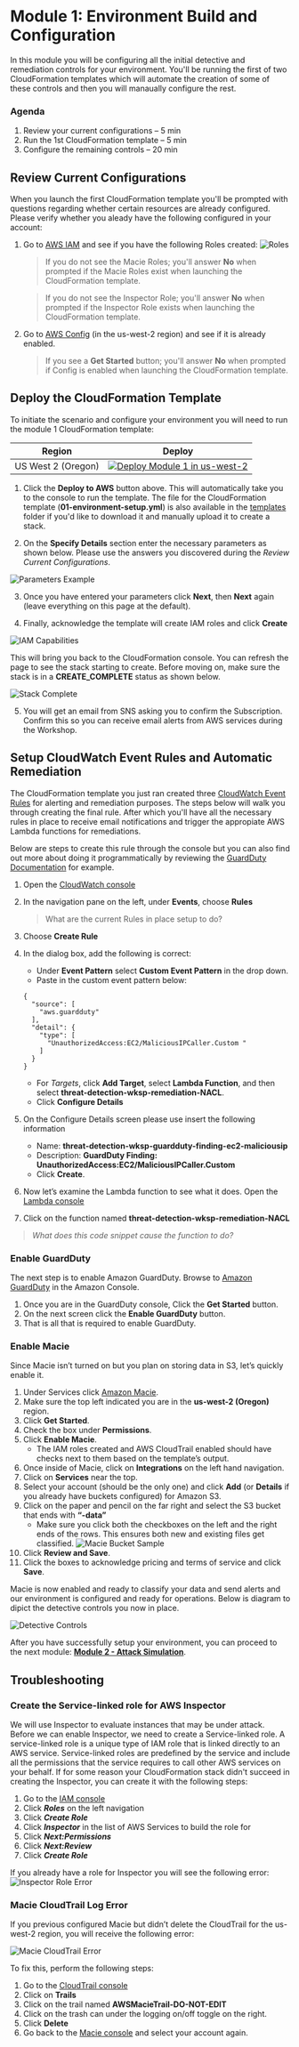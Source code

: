 # Module 1: Environment Build and Configuration

In this module you will be configuring all the initial detective and remediation controls for your environment.  You'll be running the first of two CloudFormation templates which will automate the creation of some of these controls and then you will manaually configure the rest.

### Agenda

1.	Review your current configurations – 5 min
2.	Run the 1st CloudFormation template – 5 min
3.	Configure the remaining controls – 20 min

## Review Current Configurations

When you launch the first CloudFormation template you'll be prompted with questions regarding whether certain resources are already configured.  Please verify whether you aleady have the following configured in your account:

1.	Go to [AWS IAM](https://console.aws.amazon.com/iam/home?region=us-west-2#/roles) and see if you have the following Roles created:
	![Roles](../images/01-current-roles.png)
  	
  	> If you do not see the Macie Roles; you'll answer **No** when prompted if the Macie Roles exist when launching the CloudFormation template.

  	> If you do not see the Inspector Role; you'll answer **No** when prompted if the Inspector Role exists when launching the CloudFormation template.

2.	Go to <a href="https://us-west-2.console.aws.amazon.com/config/home?region=us-west-2" target="_blank">AWS Config</a> (in the us-west-2 region) and see if it is already enabled.
  
  	> If you see a **Get Started** button; you'll answer **No** when prompted if Config is enabled when launching the CloudFormation template.

## Deploy the CloudFormation Template

To initiate the scenario and configure your environment you will need to run the module 1 CloudFormation template: 

Region| Deploy
------|-----
US West 2 (Oregon) | [![Deploy Module 1 in us-west-2](../images/deploy-to-aws.png)](https://console.aws.amazon.com/cloudformation/home?region=us-west-2#/stacks/new?stackName=ThreatDetectionWksp-Env-Setup&templateURL=https://s3-us-west-2.amazonaws.com/sa-security-specialist-workshops-us-west-2/01-environment-setup.yml)

1. Click the **Deploy to AWS** button above.  This will automatically take you to the console to run the template.  The file for the CloudFormation template (**01-environment-setup.yml**) is also available in the [templates](../templates/) folder if you'd like to download it and manually upload it to create a stack.

2. On the **Specify Details** section enter the necessary parameters as shown below.  Please use the answers you discovered during the *Review Current Configurations*.

![Parameters Example](../images/01-specify-details.png)

3. Once you have entered your parameters click **Next**, then **Next** again \(leave everything on this page at the default\).

4. Finally, acknowledge the template will create IAM roles and click **Create**

![IAM Capabilities](../images/iam-capabilities.png)

This will bring you back to the CloudFormation console. You can refresh the page to see the stack starting to create. Before moving on, make sure the stack is in a **CREATE_COMPLETE** status as shown below.

![Stack Complete](../images/01-stack-complete.png)

5.	You will get an email from SNS asking you to confirm the Subscription. Confirm this so you can receive email alerts from AWS services during the Workshop.

## Setup CloudWatch Event Rules and Automatic Remediation

The CloudFormation template you just ran created three [CloudWatch Event Rules](https://docs.aws.amazon.com/AmazonCloudWatch/latest/events/WhatIsCloudWatchEvents.html) for alerting and remediation purposes. The steps below will walk you through creating the final rule.  After which you'll have all the necessary rules in place to receive email notifications and trigger the appropiate AWS Lambda functions for remediations.

Below are steps to create this rule through the console but you can also find out more about doing it programmatically by reviewing the [GuardDuty Documentation](http://docs.aws.amazon.com/guardduty/latest/ug/guardduty_findings_cloudwatch.html) for example.

1.	Open the [CloudWatch console](https://us-west-2.console.aws.amazon.com/cloudwatch/home?region=us-west-2)
2.	In the navigation pane on the left, under **Events**, choose **Rules**

	> What are the current Rules in place setup to do?
3.	Choose **Create Rule**
4.	In the dialog box, add the following is correct: 
	* Under **Event Pattern** select **Custom Event Pattern** in the drop down.
	* Paste in the custom event pattern below:
	```
	{
	  "source": [
		"aws.guardduty"
	  ],
	  "detail": {
		"type": [
		  "UnauthorizedAccess:EC2/MaliciousIPCaller.Custom "
		]
	  }
	}
	```
	* For *Targets*, click **Add Target**, select **Lambda Function**, and then select **threat-detection-wksp-remediation-NACL**.
	* Click **Configure Details**
5.	On the Configure Details screen please use insert the following information
    * Name: **threat-detection-wksp-guardduty-finding-ec2-maliciousip**
    * Description: **GuardDuty Finding: UnauthorizedAccess:EC2/MaliciousIPCaller.Custom**
    * Click **Create**.
6.	Now let’s examine the Lambda function to see what it does.  Open the [Lambda console](https://us-west-2.console.aws.amazon.com/lambda/home?region=us-west-2)
7.	Click on the function named **threat\-detection\-wksp\-remediation\-NACL**

> *What does this code snippet cause the function to do?*

### Enable GuardDuty

The next step is to enable Amazon GuardDuty. Browse to [Amazon GuardDuty](https://us-west-2.console.aws.amazon.com/guardduty/home?region=us-west-2) in the Amazon Console.

1.	Once you are in the GuardDuty console, Click the **Get Started** button.
2.	On the next screen click the **Enable GuardDuty** button.
3.	That is all that is required to enable GuardDuty. 

### Enable Macie

Since Macie isn’t turned on but you plan on storing data in S3, let’s quickly enable it.

1.	Under Services click [Amazon Macie](https://us-west-2.redirection.macie.aws.amazon.com/).
2.	Make sure the top left indicated you are in the **us-west-2 (Oregon)** region.
3.	Click **Get Started**.
4.	Check the box under **Permissions**.
5.	Click **Enable Macie**.
	*	The IAM roles created and AWS CloudTrail enabled should have checks next to them based on the template’s output.
6.	Once inside of Macie, click on **Integrations** on the left hand navigation.
7.	Click on **Services** near the top.
8.	Select your account (should be the only one) and click **Add** (or **Details** if you already have buckets configured) for Amazon S3.
9.	Click on the paper and pencil on the far right and select the S3 bucket that ends with **“-data”**
	* Make sure you click both the checkboxes on the left and the right ends of the rows. This ensures both new and existing files get classified.
![Macie Bucket Sample](../images/01-macie-bucket-selection.png)
10.	Click **Review and Save**.
11.	Click the boxes to acknowledge pricing and terms of service and click **Save**.

Macie is now enabled and ready to classify your data and send alerts and our environment is configured and ready for operations.  Below is diagram to dipict the detective controls you now in place.

![Detective Controls](../images/01-diagram-module1.png)

After you have successfully setup your environment, you can proceed to the next module: **[Module 2 - Attack Simulation](../docs/02-attack-simulation.md)**.

## Troubleshooting

### Create the Service-linked role for AWS Inspector

We will use Inspector to evaluate instances that may be under attack. Before we can enable Inspector, we need to create a Service-linked role. A service-linked role is a unique type of IAM role that is linked directly to an AWS service. Service-linked roles are predefined by the service and include all the permissions that the service requires to call other AWS services on your behalf. If for some reason your CloudFormation stack didn't succeed in creating the Inspector, you can create it with the following steps:

1.	Go to the [IAM console](https://console.aws.amazon.com/iam/home?region=us-west-2#/home)
2.	Click ***Roles*** on the left navigation
3.	Click ***Create Role***
4.	Click ***Inspector*** in the list of AWS Services to build the role for
5.	Click ***Next:Permissions***
6.	Click ***Next:Review***
7.	Click ***Create Role***

If you already have a role for Inspector you will see the following error:
![Inspector Role Error](../images/01-inspector-role-error.png)
 
### Macie CloudTrail Log Error

If you previous configured Macie but didn’t delete the CloudTrail for the us-west-2 region, you will receive the following error:

![Macie CloudTrail Error](../images/01-macie-ct-error.png)
 
To fix this, perform the following steps:

1.	Go to the [CloudTrail console](https://us-west-2.console.aws.amazon.com/cloudtrail/home?region=us-west-2)
2.	Click on **Trails**
3.	Click on the trail named **AWSMacieTrail-DO-NOT-EDIT**
4.	Click on the trash can under the logging on/off toggle on the right.
5.	Click **Delete**
6.	Go back to the [Macie console](https://us-west-2.redirection.macie.aws.amazon.com/) and select your account again.

